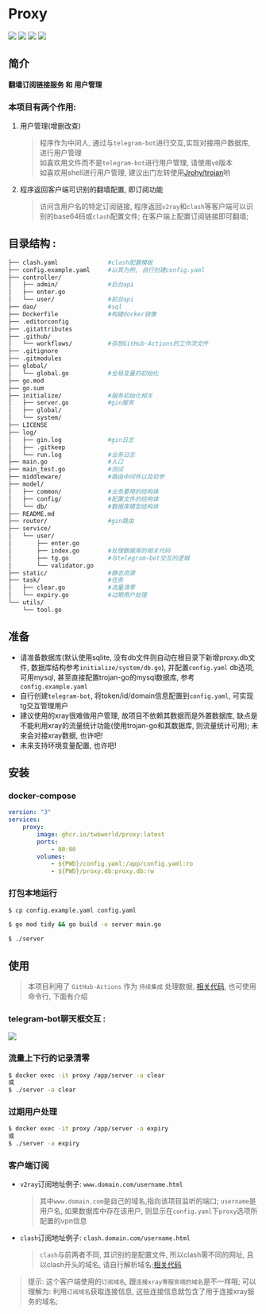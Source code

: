 
**Proxy**
===========
[![](https://github.com/twbworld/proxy/workflows/ci/badge.svg?branch=main)](https://github.com/twbworld/proxy/actions)
[![](https://img.shields.io/github/tag/twbworld/proxy?logo=github)](https://github.com/twbworld/proxy)
![](https://img.shields.io/badge/language-golang-cyan)
[![](https://img.shields.io/github/license/twbworld/proxy)](https://github.com/twbworld/proxy/blob/main/LICENSE)

## 简介
**翻墙订阅链接服务 和 用户管理**

### 本项目有两个作用:

1. 用户管理(增删改查)
    > 程序作为中间人, 通过与`telegram-bot`进行交互,实现对接用户数据库, 进行用户管理  
    > 如喜欢用文件而不是`telegram-bot`进行用户管理, 请使用`v0`版本  
    > 如喜欢用shell进行用户管理, 建议出门左转使用[Jrohy/trojan](https://github.com/Jrohy/trojan)哟
2. 程序返回客户端可识别的翻墙配置, 即订阅功能
    > 访问含用户名的特定订阅链接, 程序返回`v2ray`和`clash`等客户端可以识别的base64码或`clash`配置文件; 在客户端上配置订阅链接即可翻墙;

## 目录结构 : 
``` sh
├── clash.yaml              #clash配置模板
├── config.example.yaml     #以其为例, 自行创建config.yaml
├── controller/
│   ├── admin/              #后台api
│   ├── enter.go
│   └── user/               #前台api
├── dao/                    #sql
├── Dockerfile              #构建docker镜像
├── .editorconfig
├── .gitattributes
├── .github/
│   └── workflows/          #存放GitHub-Actions的工作流文件
├── .gitignore
├── .gitmodules
├── global/
│   └── global.go           #全局变量的初始化
├── go.mod
├── go.sum
├── initialize/             #服务初始化相关
│   ├── server.go           #gin服务
│   ├── global/
│   └── system/
├── LICENSE
├── log/
│   ├── gin.log             #gin日志
│   ├── .gitkeep
│   └── run.log             #业务日志
├── main.go                 #入口
├── main_test.go            #测试
├── middleware/             #路由中间件以及验参
├── model/
│   ├── common/             #业务要用的结构体
│   ├── config/             #配置文件的结构体
│   └── db/                 #数据库模型结构体
├── README.md
├── router/                 #gin路由
├── service/
│   └── user/
│       ├── enter.go
│       ├── index.go        #处理数据库的相关代码
│       ├── tg.go           #与telegram-bot交互的逻辑
│       └── validator.go
├── static/                 #静态资源
├── task/                   #任务
│   ├── clear.go            #流量清零
│   └── expiry.go           #过期用户处理
└── utils/
    └── tool.go
```

## 准备
* 请准备数据库(默认使用sqlite, 没有db文件则自动在根目录下新增proxy.db文件, 数据库结构参考`initialize/system/db.go`), 并配置`config.yaml` db选项, 可用mysql, 甚至直接配置trojan-go的mysql数据库, 参考 `config.example.yaml`
* 自行创建`telegram-bot`, 将token/id/domain信息配置到`config.yaml`, 可实现tg交互管理用户
* 建议使用的xray很难做用户管理, 故项目不依赖其数据而是外置数据库, 缺点是不能利用xray的流量统计功能(使用trojan-go和其数据库, 则流量统计可用); 未来会对接xray数据, 也许吧!
* 未来支持环境变量配置, 也许吧!

## 安装

### docker-compose
``` yaml
version: "3"
services:
    proxy:
        image: ghcr.io/twbworld/proxy:latest
        ports:
            - 80:80
        volumes:
            - ${PWD}/config.yaml:/app/config.yaml:ro
            - ${PWD}/proxy.db:proxy.db:rw
```

### 打包本地运行
```sh
$ cp config.example.yaml config.yaml

$ go mod tidy && go build -o server main.go

$ ./server
```

## 使用

> 本项目利用了 `GitHub-Actions` 作为 `持续集成` 处理数据, [相关代码](https://github.com/twbworld/proxy/blob/main/.github/workflows/ci.yml), 也可使用命令行, 下面有介绍

### telegram-bot聊天框交互 :
![](https://cdn.jsdelivr.net/gh/twbworld/hosting@main/img/2023081038595.jpg)

### 流量上下行的记录清零
```sh
$ docker exec -it proxy /app/server -a clear
或
$ ./server -a clear
```

### 过期用户处理
```sh
$ docker exec -it proxy /app/server -a expiry
或
$ ./server -a expiry
```


### 客户端订阅
* `v2ray`订阅地址例子: `www.domain.com/username.html`
  > 其中`www.domain.com`是自己的域名,指向该项目监听的端口; `username`是用户名, 如果数据库中存在该用户, 则显示在`config.yaml`下`proxy`选项所配置的vpn信息
* `clash`订阅地址例子: `clash.domain.com/username.html`
    > `clash`与前两者不同, 其识别的是配置文件, 所以clash需不同的网址, 且以clash开头的域名, 请自行解析域名;[相关代码](https://github.com/twbworld/proxy/blob/main/controller/user/base.go)
> 提示: 这个客户端使用的`订阅域名`, 跟`连接xray等服务端的域名`是不一样哦; 可以理解为: 利用`订阅域名`获取连接信息, 这些连接信息就包含了用于连接xray服务的域名;
